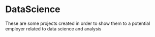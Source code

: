 # DataScience
These are some projects created in order to show them to a potential employer related to data science and analysis
